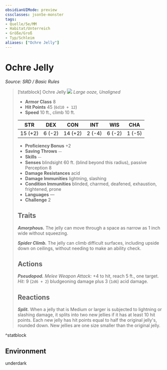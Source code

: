 ```yaml
---
obsidianUIMode: preview
cssclasses: json5e-monster
tags:
- Quelle/5e/MM
- Habitat/Unterreich
- Größe/Groß
- Typ/Schleim
aliases: ["Ochre Jelly"]
---
```

# Ochre Jelly
*Source: SRD / Basic Rules*  

> [!statblock] Ochre Jelly
> ![](compendium/bestiary/ooze/token/ochre-jelly.png#token)
> *Large ooze, Unaligned*
> 
> - **Armor Class** 8 
> - **Hit Points** 45 (`6d10 + 12`)
> - **Speed** 10 ft., climb 10 ft.
> 
> |STR|DEX|CON|INT|WIS|CHA|
> |:---:|:---:|:---:|:---:|:---:|:---:|
> |15 (+2)| 6 (-2)|14 (+2)| 2 (-4)| 6 (-2)| 1 (-5)|
> 
> - **Proficiency Bonus** +2
> - **Saving Throws** ⏤
> - **Skills** ⏤
> - **Senses** blindsight 60 ft. (blind beyond this radius), passive Perception 8
> - **Damage Resistances** acid
> - **Damage Immunities** lightning, slashing
> - **Condition Immunities** blinded, charmed, deafened, exhaustion, frightened, prone
> - **Languages** —
> - **Challenge** 2
> 
> ## Traits
> 
> ***Amorphous.*** The jelly can move through a space as narrow as 1 inch wide without squeezing.
> 
> ***Spider Climb.*** The jelly can climb difficult surfaces, including upside down on ceilings, without needing to make an ability check.
> 
> ## Actions
> 
> ***Pseudopod.*** *Melee Weapon Attack:* +4 to hit, reach 5 ft., one target. *Hit:* 9 (`2d6 + 2`) bludgeoning damage plus 3 (`1d6`) acid damage.
> 
> ## Reactions
> 
> ***Split.*** When a jelly that is Medium or larger is subjected to lightning or slashing damage, it splits into two new jellies if it has at least 10 hit points. Each new jelly has hit points equal to half the original jelly's, rounded down. New jellies are one size smaller than the original jelly.
^statblock

## Environment

underdark